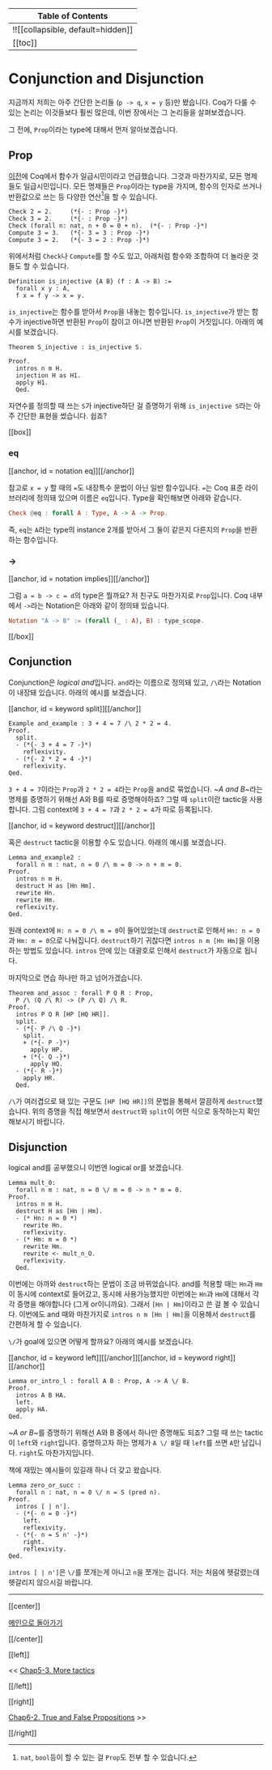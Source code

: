 | Table of Contents |
|-------------------|
|!![[collapsible, default=hidden]]  |
|[[toc]]|

# Conjunction and Disjunction

지금까지 저희는 아주 간단한 논리들 (`p -> q`, `x = y` 등)만 봤습니다. Coq가 다룰 수 있는 논리는 이것들보다 훨씬 많은데, 이번 장에서는 그 논리들을 살펴보겠습니다.

그 전에, `Prop`이라는 type에 대해서 먼저 알아보겠습니다.

## Prop

[이전](Chap4-2.html#higher-order-functions)에 Coq에서 함수가 일급시민이라고 언급했습니다. 그것과 마찬가지로, 모든 명제들도 일급시민입니다. 모든 명제들은 `Prop`이라는 type을 가지며, 함수의 인자로 쓰거나 반환값으로 쓰는 등 다양한 연산[^fc]을 할 수 있습니다.

[^fc]: `nat`, `bool`등이 할 수 있는 걸 `Prop`도 전부 할 수 있습니다.

```haskell, line_num
Check 2 = 2.     (*{- : Prop -}*)
Check 3 = 2.     (*{- : Prop -}*)
Check (forall n: nat, n + 0 = 0 + n).  (*{- : Prop -}*)
Compute 3 = 3.   (*{- 3 = 3 : Prop -}*)
Compute 3 = 2.   (*{- 3 = 2 : Prop -}*)
```

위에서처럼 `Check`나 `Compute`를 할 수도 있고, 아래처럼 함수와 조합하여 더 놀라운 것들도 할 수 있습니다.

```haskell, line_num
Definition is_injective {A B} (f : A -> B) :=
  forall x y : A,
  f x = f y -> x = y.
```

`is_injective`는 함수를 받아서 `Prop`을 내놓는 함수입니다. `is_injective`가 받는 함수가 injective하면 반환된 `Prop`이 참이고 아니면 반환된 `Prop`이 거짓입니다. 아래의 예시를 보겠습니다.

```haskell, line_num
Theorem S_injective : is_injective S.

Proof.
  intros n m H.
  injection H as H1.
  apply H1.
  Qed.
```

자연수를 정의할 때 쓰는 `S`가 injective하단 걸 증명하기 위해 `is_injective S`라는 아주 간단한 표현을 썼습니다. 쉽죠?

[[box]]

### eq

[[anchor, id = notation eq]][[/anchor]]

참고로 `x = y` 할 때의 `=`도 내장특수 문법이 아닌 일반 함수입니다. `=`는 Coq 표준 라이브러리에 정의돼 있으며 이름은 `eq`입니다. Type을 확인해보면 아래와 같습니다.

```haskell
Check @eq : forall A : Type, A -> A -> Prop.
```

즉, `eq`는 `A`라는 type의 instance 2개를 받아서 그 둘이 같은지 다른지의 `Prop`을 반환하는 함수입니다.

### ->

[[anchor, id = notation implies]][[/anchor]]

그럼 `a = b -> c = d`의 type은 뭘까요? 저 친구도 마찬가지로 `Prop`입니다. Coq 내부에서 `->`라는 Notation은 아래와 같이 정의돼 있습니다.

```haskell
Notation "A -> B" := (forall (_ : A), B) : type_scope.
```

[[/box]]

## Conjunction

Conjunction은 *logical and*입니다. `and`라는 이름으로 정의돼 있고, `/\`라는 Notation이 내장돼 있습니다. 아래의 예시를 보겠습니다.

[[anchor, id = keyword split]][[/anchor]]

```haskell, line_num
Example and_example : 3 + 4 = 7 /\ 2 * 2 = 4.
Proof.
  split.
  - (*{- 3 + 4 = 7 -}*)
    reflexivity.
  - (*{- 2 * 2 = 4 -}*)
    reflexivity.
Qed.
```

`3 + 4 = 7`이라는 `Prop`과 `2 * 2 = 4`라는 `Prop`을 and로 묶었습니다. ~_A and B_~라는 명제를 증명하기 위해선 A와 B를 따로 증명해야하죠? 그럴 때 `split`이란 tactic을 사용합니다. 그럼 context에 `3 + 4 = 7`과 `2 * 2 = 4`가 따로 등록됩니다.

[[anchor, id = keyword destruct]][[/anchor]]

혹은 `destruct` tactic을 이용할 수도 있습니다. 아래의 예시를 보겠습니다.

```haskell, line_num
Lemma and_example2 :
  forall n m : nat, n = 0 /\ m = 0 -> n + m = 0.
Proof.
  intros n m H.
  destruct H as [Hn Hm].
  rewrite Hn.
  rewrite Hm.
  reflexivity.
Qed.
```

원래 context에 `H: n = 0 /\ m = 0`이 들어있었는데 `destruct`로 인해서 `Hn: n = 0`과 `Hm: m = 0`으로 나눠집니다. `destruct`하기 귀찮다면 `intros n m [Hn Hm]`을 이용하는 방법도 있습니다. `intros` 안에 있는 대괄호로 인해서 `destruct`가 자동으로 됩니다.

마지막으로 연습 하나만 하고 넘어가겠습니다.

```haskell, line_num
Theorem and_assoc : forall P Q R : Prop,
  P /\ (Q /\ R) -> (P /\ Q) /\ R.
Proof.
  intros P Q R [HP [HQ HR]].
  split.
  - (*{- P /\ Q -}*)
    split.
    + (*{- P -}*)
      apply HP.
    + (*{- Q -}*)
      apply HQ.
  - (*{- R -}*)
    apply HR.
  Qed.
```

`/\`가 여러겹으로 돼 있는 구문도 `[HP [HQ HR]]`의 문법을 통해서 깔끔하게 `destruct`했습니다. 위의 증명을 직접 해보면서 `destruct`와 `split`이 어떤 식으로 동작하는지 확인해보시기 바랍니다.

## Disjunction

logical and를 공부했으니 이번엔 logical or를 보겠습니다.

```haskell, line_num
Lemma mult_0:
  forall n m : nat, n = 0 \/ m = 0 -> n * m = 0.
Proof.
  intros n m H.
  destruct H as [Hn | Hm].
  - (* Hn: n = 0 *)
    rewrite Hn.
    reflexivity.
  - (* Hm: m = 0 *)
    rewrite Hm.
    rewrite <- mult_n_O.
    reflexivity.
  Qed.
```

이번에는 아까와 `destruct`하는 문법이 조금 바뀌었습니다. and를 적용할 때는 `Hn`과 `Hm`이 동시에 context로 들어갔고, 동시에 사용가능했지만 이번에는 `Hn`과 `Hm`에 대해서 각각 증명을 해야합니다 (그게 or이니까요). 그래서 `[Hn | Hm]`이라고 쓴 걸 볼 수 있습니다. 이번에도 and 때와 마찬가지로 `intros n m [Hn | Hm]`을 이용해서 `destruct`를 간편하게 할 수 있습니다.

`\/`가 goal에 있으면 어떻게 할까요? 아래의 예시를 보겠습니다.

[[anchor, id = keyword left]][[/anchor]][[anchor, id = keyword right]][[/anchor]]

```haskell, line_num
Lemma or_intro_l : forall A B : Prop, A -> A \/ B.
Proof.
  intros A B HA.
  left.
  apply HA.
Qed.
```

~_A or B_~를 증명하기 위해선 A와 B 중에서 하나만 증명해도 되죠? 그럴 때 쓰는 tactic이 `left`와 `right`입니다. 증명하고자 하는 명제가 `A \/ B`일 때 `left`를 쓰면 `A`만 남깁니다. `right`도 마찬가지입니다.

책에 재밌는 예시들이 있길래 하나 더 갖고 왔습니다.

```haskell, line_num
Lemma zero_or_succ :
  forall n : nat, n = 0 \/ n = S (pred n).
Proof.
  intros [ | n'].
  - (*{- n = 0 -}*)
    left.
    reflexivity.
  - (*{- n = S n' -}*)
    right.
    reflexivity.
Qed.
```

`intros [ | n']`은 `\/`를 쪼개는게 아니고 `n`을 쪼개는 겁니다. 저는 처음에 헷갈렸는데 헷갈리지 않으시길 바랍니다.

---

[[center]]

[메인으로 돌아가기](index.html)

[[/center]]

[[left]]

<< [Chap5-3. More tactics](Chap5-3.html)

[[/left]]

[[right]]

[Chap6-2. True and False Propositions](Chap6-2.html) >>

[[/right]]
